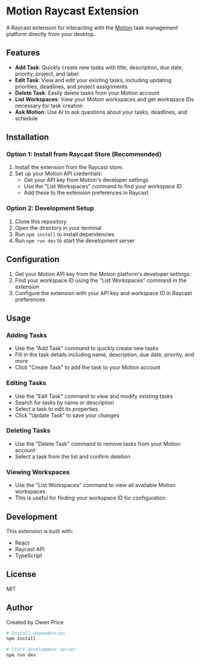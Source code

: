# Motion Raycast Extension

A Raycast extension for interacting with the [Motion](https://www.usemotion.com/) task management platform directly from your desktop.

## Features

- **Add Task**: Quickly create new tasks with title, description, due date, priority, project, and label
- **Edit Task**: View and edit your existing tasks, including updating priorities, deadlines, and project assignments
- **Delete Task**: Easily delete tasks from your Motion account
- **List Workspaces**: View your Motion workspaces and get workspace IDs necessary for task creation
- **Ask Motion**: Use AI to ask questions about your tasks, deadlines, and schedule

## Installation

### Option 1: Install from Raycast Store (Recommended)
1. Install the extension from the Raycast store.
2. Set up your Motion API credentials:
   - Get your API key from Motion's developer settings
   - Use the "List Workspaces" command to find your workspace ID
   - Add these to the extension preferences in Raycast

### Option 2: Development Setup
1. Clone this repository
2. Open the directory in your terminal
3. Run `npm install` to install dependencies
4. Run `npm run dev` to start the development server

## Configuration

1. Get your Motion API key from the Motion platform's developer settings
2. Find your workspace ID using the "List Workspaces" command in the extension
3. Configure the extension with your API key and workspace ID in Raycast preferences

## Usage

### Adding Tasks
- Use the "Add Task" command to quickly create new tasks
- Fill in the task details including name, description, due date, priority, and more
- Click "Create Task" to add the task to your Motion account

### Editing Tasks
- Use the "Edit Task" command to view and modify existing tasks
- Search for tasks by name or description 
- Select a task to edit its properties
- Click "Update Task" to save your changes

### Deleting Tasks
- Use the "Delete Task" command to remove tasks from your Motion account
- Select a task from the list and confirm deletion

### Viewing Workspaces
- Use the "List Workspaces" command to view all available Motion workspaces
- This is useful for finding your workspace ID for configuration

## Development

This extension is built with:
- React
- Raycast API
- TypeScript

## License

MIT

## Author

Created by Owen Price

```bash
# Install dependencies
npm install

# Start development server
npm run dev
```
